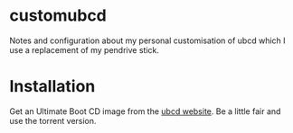 customubcd
==========

Notes and configuration about my personal customisation of ubcd which I use a replacement of my 
pendrive stick.  

Installation
============

Get an Ultimate Boot CD image from the [ubcd website](http://www.ultimatebootcd.com/).  Be a 
little fair and use the torrent version.

